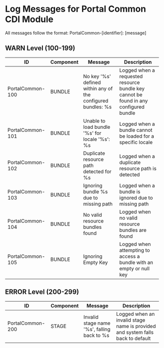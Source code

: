 # Log Messages for Portal Common CDI Module

All messages follow the format: PortalCommon-[identifier]: [message]

## WARN Level (100-199)

| ID | Component | Message | Description |
|----|-----------|---------|-------------|
| PortalCommon-100 | BUNDLE | No key '%s' defined within any of the configured bundles: %s | Logged when a requested resource bundle key cannot be found in any configured bundle |
| PortalCommon-101 | BUNDLE | Unable to load bundle '%s' for locale '%s': %s | Logged when a bundle cannot be loaded for a specific locale |
| PortalCommon-102 | BUNDLE | Duplicate resource path detected for %s | Logged when a duplicate resource path is detected |
| PortalCommon-103 | BUNDLE | Ignoring bundle %s due to missing path | Logged when a bundle is ignored due to missing path |
| PortalCommon-104 | BUNDLE | No valid resource bundles found | Logged when no valid resource bundles are found |
| PortalCommon-105 | BUNDLE | Ignoring Empty Key | Logged when attempting to access a bundle with an empty or null key |

## ERROR Level (200-299)

| ID | Component | Message | Description |
|----|-----------|---------|-------------|
| PortalCommon-200 | STAGE | Invalid stage name '%s', falling back to %s | Logged when an invalid stage name is provided and system falls back to default |
